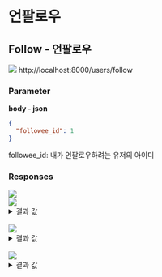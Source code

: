 # 언팔로우

## Follow - 언팔로우

<img src="https://img.shields.io/badge/DELETE-red?style=plastic&logo=appveyor&logo=DELETE"/> http://localhost:8000/users/follow

### Parameter

**body - json**

```json
{
  "followee_id": 1
}
```

followee_id: 내가 언팔로우하려는 유저의 아이디

### Responses

<img src="https://img.shields.io/badge/204-519800?style=plastic&logo=appveyor&logo=204"/>

<br>

<img src="https://img.shields.io/badge/404-DB3A00?style=plastic&logo=appveyor&logo=404"/> 
<details>
<summary>결과 값</summary>
<div markdown="1">

```json
{
  "statusCode": 404,
  "message": "Not Found UserId",
  "error": "Not Found"
}
```

</div>
</details>

<br>

<img src="https://img.shields.io/badge/400-DB3A00?style=plastic&logo=appveyor&logo=400"/> 
<details>
<summary>결과 값</summary>
<div markdown="1">

```json
{
  "statusCode": 400,
  "message": "Cannot follow yourself",
  "error": "Bad Request"
}
```

</div>
</details>

<br>

<img src="https://img.shields.io/badge/409-DB3A00?style=plastic&logo=appveyor&logo=409"/> 
<details>
<summary>결과 값</summary>
<div markdown="1">

```json
{
  "statusCode": 409,
  "message": "Already unfollow",
  "error": "Conflict"
}
```

</div>
</details>
